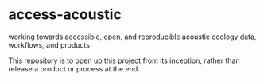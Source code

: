 # access-acoustic
working towards accessible, open, and reproducible acoustic ecology data, workflows, and products

This repository is to open up this project from its inception, rather than release a product or process at the end.
